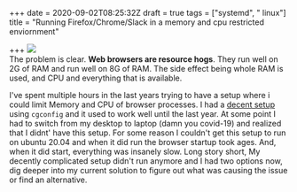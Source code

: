 +++
date = 2020-09-02T08:25:32Z
draft = true
tags = ["systemd", " linux"]
title = "Running Firefox/Chrome/Slack in a memory and cpu restricted enviornment"

+++
![](/images/container.jpg)  
The problem is clear. **Web browsers are resource hogs**. They run well on 2G of RAM and run well on 8G of RAM. The side effect being whole RAM is used, and CPU and everything that is available.

I've spent multiple hours in the last years trying to have a setup where i could limit Memory and CPU of browser processes. I had a [decent setup](https://gist.github.com/hardfire/7e5d9e7ce218dcf2f510329c16517331) using `cgconfig` and it used to work well until the last year. At some point I had to switch from my desktop to laptop (damn you covid-19) and realized that I didnt' have this setup. For some reason I couldn't get this setup to run on ubuntu 20.04 and when it did run the browser startup took ages. And, when it did start, everything was insanely slow. Long story short, My decently complicated setup didn't run anymore and I had two options now, dig deeper into my current solution to figure out what was causing the issue or find an alternative.